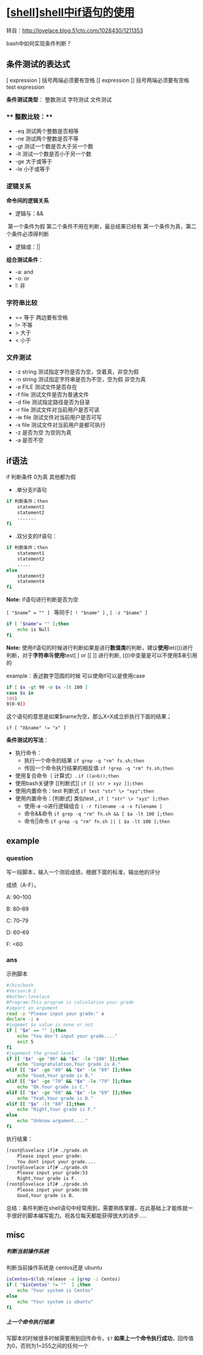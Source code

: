# [[shell\]shell中if语句的使用](https://www.cnblogs.com/aaronLinux/p/7074725.html)



转自：http://lovelace.blog.51cto.com/1028430/1211353

 

bash中如何实现条件判断？


## **条件测试的表达式**

[ expression ]  括号两端必须要有空格
[[ expression ]] 括号两端必须要有空格
test expression

**条件测试类型**：
整数测试
字符测试
文件测试

### ** 整数比较：**

- -eq 测试两个整数是否相等
- -ne 测试两个整数是否不等
- -gt 测试一个数是否大于另一个数
- -lt 测试一个数是否小于另一个数
- -ge 大于或等于
- -le 小于或等于

### **逻辑关系**
**命令间的逻辑关系**

- 逻辑与：&&

​        第一个条件为假 第二个条件不用在判断，最总结果已经有
​        第一个条件为真，第二个条件必须得判断

- 逻辑或：||

**组合测试条件**：

- -a: and
- -o: or
- !:  非


### **字符串比较**

* == 等于  两边要有空格
* != 不等
* \>  大于
* <  小于

### **文件测试**

* -z string 测试指定字符是否为空，空着真，非空为假
* -n string 测试指定字符串是否为不空，空为假 非空为真
* -e FILE 测试文件是否存在
* -f file 测试文件是否为普通文件
* -d file 测试指定路径是否为目录
* -r file 测试文件对当前用户是否可读
* -w file 测试文件对当前用户是否可写
* -x file 测试文件对当前用户是都可执行
* -z  是否为空  为空则为真
* -a  是否不空

## **if语法**

if 判断条件 0为真 其他都为假

- .单分支if语句

``` bash
if 判断条件；then
    statement1
    statement2
    .......
fi
``` 

- .双分支的if语句：

``` bash
if 判断条件；then
    statement1
    statement2
    .....
else
    statement3
    statement4
fi
```


**Note:** if语句进行判断是否为空

 `[ "$name” = "" ] ` 等同于`[ ! "$name" ]` , `[ -z "$name" ] ` 

``` bash
if [ "$name"= "" ];then 
    echo is Null
fi
```

**Note:**
使用if语句的时候进行判断如果是进行**数值类**的判断，建议**使用**let(())进行判断，对于**字符串**等**使用**test[ ] or [[ ]] 进行判断, (())中变量是可以不使用$来引用的

example：表述数字范围的时候 可以使用if可以是使用case

``` bash
if [ $x -gt 90 -o $x -lt 100 ]
case $x in
100)
9[0-9]) 
```

这个语句的意思是如果$name为空，那么X=X成立折执行下面的结果；

```
if [ "X$name" != "x" ]
```


**条件测试的写法**：

* 执行命令： 
    * 执行一个命令的结果  `if grep -q "rm" fs.sh;then `
    * 传回一个命令执行结果的相反值  `if !grep -q "rm" fs.sh;then `
* 使用复合命令（ 计算式）.  `if ((a>b));then `
* 使用bash关键字 [[判断式]]  `if [[ str > xyz ]];then `
* 使用内置命令：test 判断式  `if test "str" \> "xyz";then `
* 使用内置命令：[判断式]  类似test ,  `if [ "str" \> "xyz" ];then `
    * 使用-a -o进行逻辑组合     `[ -r filename -a -x filename ] `
    * 命令&&命令  `if grep -q "rm" fn.sh && [ $a -lt 100 ];then `
    * 命令||命令 `if grep -q "rm" fn.sh || [ $a -lt 100 ];then `

## example

### question
写一段脚本，输入一个测验成绩，根据下面的标准，输出他的评分

成绩（A-F）。

A: 90–100

B: 80–89

C: 70–79

D: 60–69

F: <60

 
### ans
示例脚本
``` bash
#/bin/bash
#Verson:0.1
#Auther:lovelace
#Pragram:This pragram is calculation your grade
#import an argument
read -p "Please input your grade:" x
declare -i x
#jugemet $x value is none or not
if [ "$x" == "" ];then
    echo "You don't input your grade...."
    exit 5
fi
#jugement the gread level
if [[ "$x" -ge "90" && "$x" -le "100" ]];then
    echo "Congratulation,Your grade is A."
elif [[ "$x" -ge "80" && "$x" -le "89" ]];then
    echo "Good,Your grade is B."
elif [[ "$x" -ge "70" && "$x" -le "79" ]];then
    echo "Ok.Your grade is C."
elif [[ "$x" -ge "60" && "$x" -le "69" ]];then
    echo "Yeah,Your grade is D."
elif [[ "$x" -lt "60" ]];then
    echo "Right,Your grade is F."
else
    echo "Unknow argument...."
fi
```


执行结果：

``` bash
[root@lovelace if]# ./grade.sh
    Please input your grade:
    You dont input your grade....
[root@lovelace if]# ./grade.sh
    Please input your grade:53
    Right,Your grade is F.
[root@lovelace if]# ./grade.sh
    Please input your grade:88
    Good,Your grade is B.
```

总结：条件判断在shell语句中经常用到，需要熟练掌握，在此基础上才能练就一手很好的脚本编写能力。祝各位每天都能获得很大的进步.....

## misc
##### 判断当前操作系统
判断当前操作系统是 centos还是 ubuntu
``` bash
isCentos=$(lsb_release -a |grep -i Centos)
if [ "$isCentos" != ""  ] ;then
    echo "Your system is Centos"
else
    echo "Your system is ubuntu"
fi
```

##### 上一个命令执行结果
写脚本的时候很多时候需要用到回传命令，`$?` **如果上一个命令执行成功**，回传值为0，否则为1~255之间的任何一个

